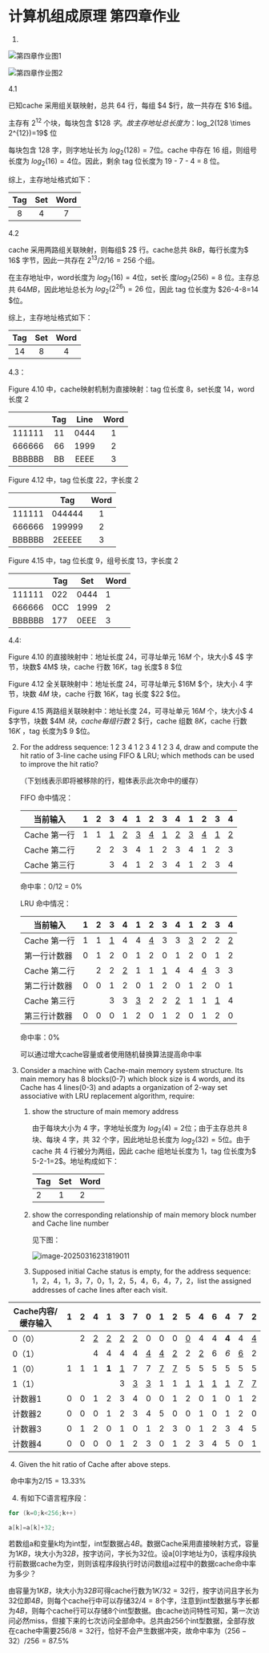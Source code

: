 # 计算机组成原理 第四章作业

1. 

![第四章作业图1](https://telegraph-image-5ms.pages.dev/file/BQACAgUAAyEGAASIfjD1AANHZ6IMXSHK7rpDM_f_PlyxM3ccyEwAAn8WAAJ9zRBVmnCHvP4NPj82BA.png)

![第四章作业图2](https://telegraph-image-5ms.pages.dev/file/BQACAgUAAyEGAASIfjD1AANIZ6IMYDpzfKde6q5NSUXrL-Jko0UAAoAWAAJ9zRBVT2BBvHN9H2w2BA.png)

4.1

已知cache 采用组关联映射，总共 $64$ 行，每组 $4 $行，故一共存在 $16 $组。

 主存有 $2^{12}$ 个块，每块包含 $128 $字。故主存地址总长度为：$log_2(128 \times 2^{12})=19$ 位

 每块包含 128 字，则字地址长为 $log_2(128)=7$位。cache 中存在 16 组，则组号长度为 $log_2(16)=4$位。因此，剩余 tag 位长度为 19 - 7 - 4 = 8 位。

 综上，主存地址格式如下：

| Tag  | Set  | Word |
| :--: | :--: | :--: |
|  8   |  4   |  7   |

4.2

cache 采用两路组关联映射，则每组$ 2$ 行。cache总共 $8kB$，每行长度为$ 16$ 字节，因此一共存在 $2^{13}/2/16=256$ 个组。

在主存地址中，word长度为 $log_2(16)=4$位，set长 度$log_2(256)=8$ 位。主存总共 $64 MB$，因此地址总长为 $log_2(2^{26})=26$ 位，因此 tag 位长度为 $26-4-8=14 $位。

综上，主存地址格式如下：

| Tag  | Set  | Word |
| :--: | :--: | :--: |
|  14  |  8   |  4   |

4.3：

Figure 4.10 中，cache映射机制为直接映射：tag 位长度 8，set长度 14，word长度 2

|        | Tag  | Line | Word |
| :----: | :--: | :--: | :--: |
| 111111 |  11  | 0444 |  1   |
| 666666 |  66  | 1999 |  2   |
| BBBBBB |  BB  | EEEE |  3   |

Figure 4.12 中，tag 位长度 22，字长度 2

|        |  Tag   | Word |
| :----: | :----: | :--: |
| 111111 | 044444 |  1   |
| 666666 | 199999 |  2   |
| BBBBBB | 2EEEEE |  3   |

Figure 4.15 中，tag 位长度 9，组号长度 13，字长度 2

|        | Tag  | Set  | Word |
| ------ | ---- | ---- | ---- |
| 111111 | 022  | 0444 | 1    |
| 666666 | 0CC  | 1999 | 2    |
| BBBBBB | 177  | 0EEE | 3    |

4.4:

Figure 4.10 的直接映射中：地址长度 $24$，可寻址单元 $16M$ 个，块大小$ 4$ 字节，块数$ 4M$ 块，cache 行数 $16K$，tag 长度$ 8 $位

Figure 4.12 全关联映射中：地址长度 $24$，可寻址单元 $16M $个，块大小 $4$ 字节，块数 $4M$ 块，cache 行数 $16K$，tag 长度 $22 $位。

Figure 4.15 两路组关联映射中：地址长度 $24$，可寻址单元 $16M$ 个，块大小$ 4 $字节，块数 $4M $块，cache 每组行数$ 2 $行，cache 组数 $8K$，cache 行数 $16K$ ，tag 长度为$ 9 $位。

2. For the address sequence: 1 2 3 4 1 2 3 4 1 2 3 4, draw and compute the hit ratio of 3-line cache using FIFO & LRU; which methods can be used to improve the hit ratio?

   （下划线表示即将被移除的行，粗体表示此次命中的缓存）

   FIFO 命中情况：

   | 当前输入     | 1    | 2    | 3        | 4        | 1        | 2        | 3        | 4        | 1        | 2        | 3        | 4        |
   | ------------ | ---- | ---- | -------- | -------- | -------- | -------- | -------- | -------- | -------- | -------- | -------- | -------- |
   | Cache 第一行 | 1    | 1    | <u>1</u> | <u>2</u> | <u>3</u> | <u>4</u> | <u>1</u> | <u>2</u> | <u>3</u> | <u>4</u> | <u>1</u> | <u>2</u> |
   | Cache 第二行 |      | 2    | 2        | 3        | 4        | 1        | 2        | 3        | 4        | 1        | 2        | 3        |
   | Cache 第三行 |      |      | 3        | 4        | 1        | 2        | 3        | 4        | 1        | 2        | 3        | 4        |

   命中率：0/12 = 0%

   LRU 命中情况：

   | 当前输入     | 1    | 2    | 3        | 4        | 1        | 2        | 3        | 4        | 1        | 2        | 3        | 4        |
   | ------------ | ---- | ---- | -------- | -------- | -------- | -------- | -------- | -------- | -------- | -------- | -------- | -------- |
   | Cache 第一行 | 1    | 1    | <u>1</u> | 4        | 4        | <u>4</u> | 3        | 3        | <u>3</u> | 2        | 2        | <u>2</u> |
   | 第一行计数器 | 0    | 1    | 2        | 0        | 1        | 2        | 0        | 1        | 2        | 0        | 1        | 2        |
   | Cache 第二行 |      | 2    | 2        | <u>2</u> | 1        | 1        | <u>1</u> | 4        | 4        | <u>4</u> | 3        | 3        |
   | 第二行计数器 | 0    | 0    | 1        | 2        | 0        | 1        | 2        | 0        | 1        | 2        | 0        | 1        |
   | Cache 第三行 |      |      | 3        | 3        | <u>3</u> | 2        | 2        | <u>2</u> | 1        | 1        | <u>1</u> | 4        |
   | 第三行计数器 | 0    | 0    | 0        | 1        | 2        | 0        | 1        | 2        | 0        | 1        | 2        | 0        |

   命中率：0%

   可以通过增大cache容量或者使用随机替换算法提高命中率

3. Consider a machine with Cache-main memory system structure. Its main memory has 8 blocks(0-7) which block size is 4 words, and its Cache has 4 lines(0-3) and adapts a organization of 2-way set associative with LRU replacement algorithm, require:
   1. show the structure of main memory address

      由于每块大小为 4 字，字地址长度为 $log_2(4)=2$位；由于主存总共 8 块、每块 4 字，共 32 个字，因此地址总长度为 $log_2(32)=5$位。由于 cache 共 4 行被分为两组，因此 cache 组地址长度为 1，tag 位长度为$ 5-2-1=2$。地址构成如下：

      | Tag  | Set  | Word |
      | ---- | ---- | ---- |
      | 2    | 1    | 2    |

   2. show the corresponding relationship of main memory block number and Cache line number

      见下图：

      ![image-20250316231819011](C:\Users\LEGION\AppData\Roaming\Typora\typora-user-images\image-20250316231819011.png)

   3. Supposed initial Cache status is empty, for the address sequence: 1，2，4，1，3，7，0，1，2，5，4，6，4，7，2，list the assigned addresses of cache lines after each visit.

| Cache内容/缓存输入 | 1    | 2    | 4        | 1        | 3        | 7        | 0        | 1        | 2        | 5        | 4        | 6        | 4        | 7        | 2        |
| ------------------ | ---- | ---- | -------- | -------- | -------- | -------- | -------- | -------- | -------- | -------- | -------- | -------- | -------- | -------- | -------- |
| 0（0）             |      | 2    | <u>2</u> | <u>2</u> | <u>2</u> | <u>2</u> | 0        | 0        | 0        | <u>0</u> | 4        | 4        | **4**    | 4        | <u>4</u> |
| 0（1）             |      |      | 4        | 4        | 4        | 4        | <u>4</u> | <u>4</u> | <u>2</u> | 2        | <u>2</u> | 6        | *6*      | <u>6</u> | 2        |
| 1（0）             | 1    | 1    | 1        | **1**    | <u>1</u> | 7        | 7        | <u>7</u> | <u>7</u> | 5        | 5        | 5        | 5        | 5        | 5        |
| 1（1）             |      |      |          |          | 3        | <u>3</u> | <u>3</u> | 1        | 1        | <u>1</u> | <u>1</u> | <u>1</u> | <u>1</u> | <u>7</u> | <u>7</u> |
| 计数器1            | 0    | 0    | 1        | 2        | 3        | 4        | 0        | 0        | 1        | 2        | 0        | 1        | 0        | 1        | 2        |
| 计数器2            | 0    | 0    | 0        | 1        | 2        | 3        | 4        | 5        | 0        | 0        | 1        | 0        | 1        | 2        | 0        |
| 计数器3            | 0    | 1    | 2        | 0        | 1        | 0        | 1        | 2        | 3        | 0        | 1        | 2        | 3        | 4        | 5        |
| 计数器4            | 0    | 0    | 0        | 0        | 1        | 2        | 3        | 0        | 1        | 2        | 3        | 4        | 5        | 0        | 1        |

​            4. Given the hit ratio of Cache after above steps.

​                命中率为$2/15=13.33\%$

4. 有如下C语言程序段：

```c
for (k=0;k<256;k++)

a[k]=a[k]+32;
```

若数组a和变量k均为int型，int型数据占$4B$。数据Cache采用直接映射方式，容量为$1KB$，块大小为$32B$，按字访问，字长为$32$位。设a[0]字地址为0，该程序段执行前数据cache为空，则则该程序段执行时访问数组a过程中的数据cache命中率为多少？

由容量为$1KB$，块大小为$32B$可得cache行数为$1K/32=32$行，按字访问且字长为$32$位即$4B$，则每个cache行中可以存储$32/4=8$个字，注意到int型数据与字长都为$4B$，则每个cache行可以存储8个int型数据。由cache访问特性可知，第一次访问必然miss，但接下来的七次访问全部命中。总共由256个int型数据，全部存放在cache中需要$256/8=32$行，恰好不会产生数据冲突，故命中率为$（256-32）/256=87.5\%$

